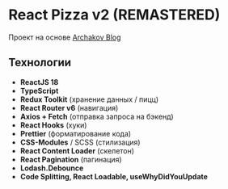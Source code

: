 # React Pizza v2 (REMASTERED)

Проект на основе [Archakov Blog](https://peaceful-dove-11d.notion.site/React-Pizza-v2-REMASTERED-655fa3a5ea4f4bce8faeee2f28a8fb22)

## Технологии

- **ReactJS 18**
- **TypeScript**
- **Redux Toolkit** (хранение данных / пицц)
- **React Router v6** (навигация)
- **Axios + Fetch** (отправка запроса на бэкенд)
- **React Hooks** (хуки)
- **Prettier** (форматирование кода)
- **CSS-Modules** / SCSS (стилизация)
- **React Content Loader** (скелетон)
- **React Pagination** (пагинация)
- **Lodash.Debounce**
- **Code Splitting, React Loadable, useWhyDidYouUpdate**

